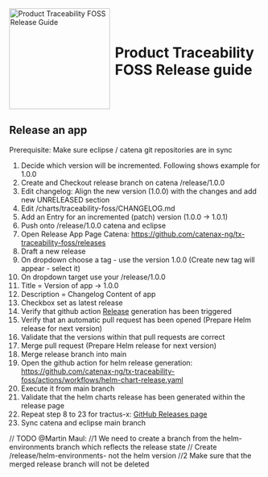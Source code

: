 <div style="display: flex; align-items: center;justify-content: center;align-content: center;">
   <img src="https://raw.githubusercontent.com/eclipse-tractusx/traceability-foss/main/docs/trace-x-logo.svg" alt="Product Traceability FOSS Release Guide" style="width:200px;"/>
   <h1 style="margin: 10px 0 0 10px">Product Traceability FOSS Release guide</h1>
</div>

## Release an app
Prerequisite:
Make sure eclipse / catena git repositories are in sync

1) Decide which version will be incremented. Following shows example for 1.0.0
2) Create and Checkout release branch on catena /release/1.0.0
4) Edit changelog: Align the new version (1.0.0) with the changes and add new UNRELEASED section
5) Edit /charts/traceability-foss/CHANGELOG.md
6) Add an Entry for an incremented (patch) version (1.0.0 -> 1.0.1)
7) Push onto /release/1.0.0 catena and eclipse
8) Open Release App Page Catena: https://github.com/catenax-ng/tx-traceability-foss/releases
9) Draft a new release
10) On dropdown choose a tag - use the version 1.0.0 (Create new tag will appear - select it)
11) On dropdown target use your /release/1.0.0
12) Title = Version of app -> 1.0.0
13) Description = Changelog Content of app
14) Checkbox set as latest release
15) Verify that github action [Release](https://github.com/catenax-ng/tx-traceability-foss/actions/workflows/release.yaml) generation has been triggered
16) Verify that an automatic pull request has been opened (Prepare Helm release for next version)
17) Validate that the versions within that pull requests are correct
18) Merge pull request (Prepare Helm release for next version)
19) Merge release branch into main
20) Open the github action for helm release generation: https://github.com/catenax-ng/tx-traceability-foss/actions/workflows/helm-chart-release.yaml
21) Execute it from main branch
22) Validate that the helm charts release has been generated within the release page
23) Repeat step 8 to 23 for tractus-x: [GitHub Releases page](https://github.com/eclipse-tractusx/traceability-foss/releases)
24) Sync catena and eclipse main branch

// TODO @Martin Maul:
//1 We need to create a branch from the helm-environments branch which reflects the release state
// Create /release/helm-environments-<app-version> not the helm version
//2 Make sure that the merged release branch will not be deleted
